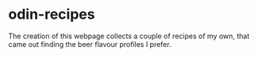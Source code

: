 # odin-recipes
The creation of this webpage collects a couple of recipes of my own, that came out finding the beer flavour profiles I prefer.
